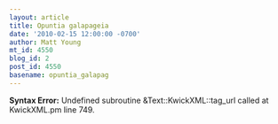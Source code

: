 ```yaml
---
layout: article
title: Opuntia galapageia
date: '2010-02-15 12:00:00 -0700'
author: Matt Young
mt_id: 4550
blog_id: 2
post_id: 4550
basename: opuntia_galapag
---
```

<p><strong>Syntax Error:</strong> Undefined subroutine &Text::KwickXML::tag_url called at KwickXML.pm line 749.
</p>
